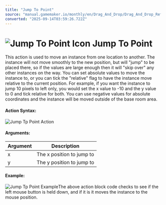 ```yaml
---
title: "Jump To Point"
source: "manual.gamemaker.io/monthly/en/Drag_And_Drop/Drag_And_Drop_Reference/Movement/Jump_To_Point.htm"
converted: "2025-09-14T03:59:26.722Z"
---
```


# ![Jump To Point Icon](../../../assets/Images/Scripting_Reference/Drag_And_Drop/Reference/Movement/i_Movement_Jump_To_Point.png) Jump To Point

This action is used to move an instance from one location to another. The instance will not move smoothly to the new position, but will "jump" to be placed there, so if the values are large enough then it will "skip over" any other instances on the way. You can set absolute values to move the instance to, or you can tick the "relative" flag to have the instance move relative to the current position. For example, if you want the instance to jump 10 pixels to left only, you would set the x value to -10 and the y value to 0 and tick relative for both. You can use negative values for absolute coordinates and the instance will be moved outside of the base room area.

#### Action Syntax:

![Jump Tp Point Action](../../../assets/Images/Scripting_Reference/Drag_And_Drop/Reference/Movement/a_Movement_Jump_To_Point.png)

#### Arguments:

| Argument | Description |
| --- | --- |
| x | The x position to jump to |
| y | The y position to jump to |

#### Example:

![Jump Tp Point Example](../../../assets/Images/Scripting_Reference/Drag_And_Drop/Reference/Movement/e_Movement_Jump_To_Point.png)The above action block code checks to see if the left mouse button is held down, and if it is it moves the instance to the mouse position.